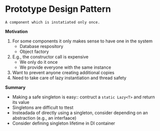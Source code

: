# Prototype Design Pattern
`A component which is instatiated only once.`

**Motivation**
1. For some components it only makes sense to have one in the system
	- Database respository
	- Object factory
2. E.g., the constructor call is expensive
	- We only do it once
	- We provide everyone with the same instance
3. Want to prevent anyone creating additional copies
4. Need to take care of lazy instantiation and thread safety

**Summary**
- Making a safe singleton is easy:: contruct a `static Lazy<T>` and return its value
- Singletons are difficult to ttest
- Insteadada of directly using a singleton, consider depending on an abstraction (e.g., an interfaace)
- Consider defining singleton lifetime in DI container
